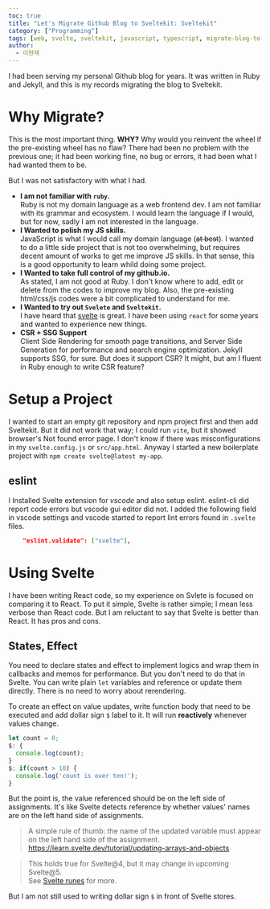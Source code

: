 ```yaml
---
toc: true
title: "Let's Migrate Github Blog to Sveltekit: Sveltekit"
category: ["Programming"]
tags: [web, svelte, sveltekit, javascript, typescript, migrate-blog-to-sveltekit]
author:
  - 이현재
---
```


I had been serving my personal Github blog for years.
It was written in Ruby and Jekyll,
and this is my records migrating the blog to Sveltekit.

# Why Migrate?
This is the most important thing. **WHY?**
Why would you reinvent the wheel if the pre-existing
wheel has no flaw?
There had been no problem with the previous one;
it had been working fine, no bug or errors,
it had been what I had wanted them to be.

But I was not satisfactory with what I had.

- **I am not familiar with `ruby`.**<br>
  Ruby is not my domain language as a web frontend dev. I am not familiar with its grammar and ecosystem. I would learn the language if I would, but for now, sadly I am not interested in the language.
- **I Wanted to polish my JS skills.**<br>
  JavaScript is what I would call my domain language (~~at best~~). I wanted to do a little side project that is not too overwhelming, but requires decent amount of works to get me improve JS skills.
  In that sense, this is a good opportunity to learn whild doing some project.
- **I Wanted to take full control of my github.io.**<br>
  As stated, I am not good at Ruby. I don't know where to add, edit or delete from the codes to improve my blog. Also, the pre-existing html/css/js codes were a bit complicated to understand for me.
- **I Wanted to try out `Svelete` and `Sveltekit`.**<br>
  I have heard that [svelte][svelte] is great. I have been using `react` for some years and wanted to experience new things.
- **CSR + SSG Support**<br>
  Client Side Rendering for smooth page transitions, and Server Side Generation for performance and search engine optimization. Jekyll supports SSG, for sure. But does it support CSR? It might, but am I fluent in Ruby enough to write CSR feature?

# Setup a Project
I wanted to start an empty git repository and npm project first and then add Sveltekit. But it did not work that way; I could run `vite`, but it showed browser's Not found error page. I don't know if there was misconfigurations in my `svelte.config.js` or `src/app.html`. Anyway I started a new boilerplate project with `npm create svelte@latest my-app`.

## eslint
I Installed Svelte extension for *vscode* and also setup eslint. eslint-cli did report code errors but vscode gui editor did not. I added the following field in vscode settings and vscode started to report lint errors found in `.svelte` files.
```json
    "eslint.validate": ["svelte"],
```

# Using Svelte
I have been writing React code, so my experience on Svlete
is focused on comparing it to React.
To put it simple, Svelte is rather simple;
I mean less verbose than React code.
But I am reluctant to say that
Svelte is better than React.
It has pros and cons.

## States, Effect
You need to declare states and effect to implement logics
and wrap them in callbacks and memos for performance.
But you don't need to do that in Svelte.
You can write plain `let` variables and reference or
update them directly.
There is no need to worry about rerendering.

To create an effect on value updates,
write function body that need to be executed and
add dollar sign `$` label to it.
It will run **reactively** whenever values change.

```jsx
let count = 0;
$: {
  console.log(count);
}
$: if(count > 10) {
  console.log('count is over ten!');
}
```

But the point is, the value referenced should be
on the left side of assignments.
It's like Svelte detects reference by
whether values' names are on the left hand side of assignments.

> A simple rule of thumb: the name of the updated variable must appear on the left hand side of the assignment.<br>
> https://learn.svelte.dev/tutorial/updating-arrays-and-objects

> This holds true for Svelte@4,
> but it may change in upcoming Svelte@5.<br>
> See [Svelte runes][svelte-rune] for more.

<!-- [TODO] stores -->
<!-- [TODO] on:callbacks -->

But I am not still used to writing dollar sign `$`
in front of Svelte stores.


[svelte]: https://svelte.dev/
[jekyll]: https://jekyllrb.com/
[svelte-rune]: https://svelte.dev/blog/runes
